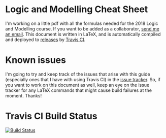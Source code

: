 # Logic and Modelling Cheat Sheet

I'm working on a little pdf with all the formulas needed for the 2018 Logic and Modelling course. If you want to be added as a collaborator, [send me an email](mailto:github-contact@jacobsburley.com). This document is written in LaTeX, and is automatically compiled and deployed to [releases](https://github.com/jc0b/Logic-and-Modelling/releases) by [Travis CI](http://travis-ci.org).

# Known issues
I'm going to try and keep track of the issues that arise with this guide (especially ones that I have with using Travis CI) in the [issue tracker](https://github.com/jc0b/Logic-and-Modelling/issues). So, if you want to work on this document as well, keep an eye on the issue tracker for any LaTeX commands that might cause build failures at the moment.
Thanks!

# Travis CI Build Status
[![Build Status](https://travis-ci.org/jc0b/Logic-and-Modelling.svg?branch=master)](https://travis-ci.org/jc0b/Logic-and-Modelling)

